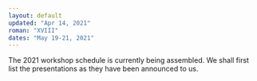 ```yaml
---
layout: default
updated: "Apr 14, 2021"
roman: "XVIII"
dates: "May 19-21, 2021"
---
```




The 2021 workshop schedule is currently being assembled. We shall first list the presentations
as they have been announced to us.



